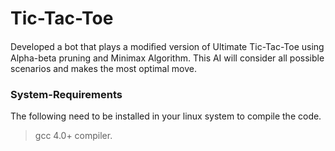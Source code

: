 # Tic-Tac-Toe
Developed a bot that plays a modiﬁed version of Ultimate Tic-Tac-Toe using Alpha-beta pruning and Minimax Algorithm. This AI will consider all possible scenarios and makes the most optimal move. 
### System-Requirements
The following need to be installed in your linux system to compile the code.
> gcc 4.0+ compiler.
